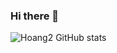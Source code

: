 ### Hi there 👋

![Hoang2 GitHub stats](https://github-readme-stats.vercel.app/api?username=chicanancom&show_icons=true&theme=radical)

